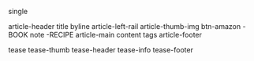 single

  article-header
    title
    byline
  article-left-rail
    article-thumb-img
    btn-amazon -BOOK
    note -RECIPE
  article-main
    content
    tags
  article-footer


tease
  tease-thumb
  tease-header
  tease-info
  tease-footer

